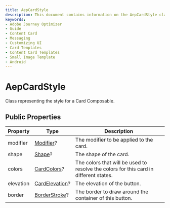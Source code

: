 ```yaml
---
title: AepCardStyle
description: This document contains information on the AepCardStyle class.
keywords:
- Adobe Journey Optimizer
- Guide
- Content Card
- Messaging
- Customizing UI
- Card Templates
- Content Card Templates
- Small Image Template
- Android
---
```


# AepCardStyle

Class representing the style for a Card Composable.

## Public Properties

| Property  | Type                                                         | Description                                                  |
| --------- | ------------------------------------------------------------ | ------------------------------------------------------------ |
| modifier  | [Modifier](https://developer.android.com/reference/kotlin/androidx/compose/ui/Modifier)? | The modifier to be applied to the card.                      |
| shape     | [Shape](https://developer.android.com/reference/kotlin/androidx/compose/ui/graphics/Shape?hl=en)? | The shape of the card.                                       |
| colors    | [CardColors](https://developer.android.com/reference/kotlin/androidx/compose/material3/CardColors?hl=en)? | The colors that will be used to resolve the colors for this card in different states. |
| elevation | [CardElevation](https://developer.android.com/reference/kotlin/androidx/compose/material3/CardElevation?hl=en)? | The elevation of the button.                                 |
| border    | [BorderStroke](https://developer.android.com/reference/kotlin/androidx/compose/foundation/BorderStroke?hl=en)? | The border to draw around the container of this button.      |
